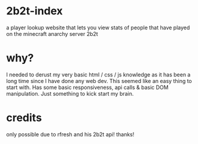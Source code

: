 # 2b2t-index
a player lookup website that lets you view stats of people that have played on the minecraft anarchy server 2b2t

# why?
I needed to derust my very basic html / css / js knowledge as it has been a long time since I have done any web dev. This seemed like an easy thing to start with. Has some basic responsiveness, api calls & basic DOM manipulation. Just something to kick start my brain.

# credits
only possible due to rfresh and his 2b2t api! thanks!
